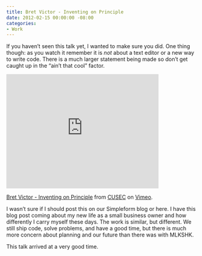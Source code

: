 ```yaml
---
title: Bret Victor - Inventing on Principle
date: 2012-02-15 00:00:00 -08:00
categories:
- Work
---
```


<p>If you haven’t seen this talk yet, I wanted to make sure you did. One thing though: as you watch it remember it is <em>not</em> about a text editor or a new way to write code. There is a much larger statement being made so don’t get caught up in the “ain’t that cool” factor. </p>

<p><iframe src="http://player.vimeo.com/video/36579366?byline=0" width="400" height="300" frameborder="0" webkitAllowFullScreen mozallowfullscreen allowFullScreen></iframe><p><a href="http://vimeo.com/36579366">Bret Victor - Inventing on Principle</a> from <a href="http://vimeo.com/cusec">CUSEC</a> on <a href="http://vimeo.com">Vimeo</a>.</p></p>

<p>I wasn’t sure if I should post this on our Simpleform blog or here. I have this blog post coming about my new life as a small business owner and how differently I carry myself these days. The work is similar, but different. We still ship code, solve problems, and have a good time, but there is much more concern about planning and our future than there was with MLKSHK.</p>

<p>This talk arrived at a very good time.</p>

